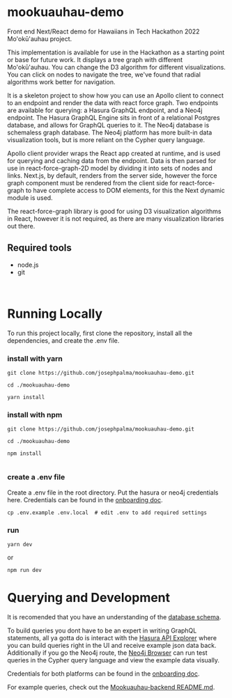 
# mookuauhau-demo

Front end Next/React demo for Hawaiians in Tech Hackathon 2022 Mo'okū'auhau project.

This implementation is available for use in the Hackathon as a starting point or base for future work.
It displays a tree graph with different Mo'okū'auhau. You can change the D3 algorithm for different visualizations. You can click on nodes to navigate the tree, we've found that radial algorithms work better for navigation. 

It is a skeleton project to show how you can use an Apollo client to connect to an endpoint and render the data with react force graph. Two endpoints are available for querying: a Hasura GraphQL endpoint, and a Neo4j endpoint. The Hasura GraphQL Engine sits in front of a relational Postgres database, and allows for GraphQL queries to it. The Neo4j database is schemaless graph database. The Neo4j platform has more built-in data visualization tools, but is more reliant on the Cypher query language.

Apollo client provider wraps the React app created at runtime, and is used for querying and caching data from the endpoint. Data is then parsed for use in react-force-graph-2D model by dividing it into sets of nodes and links. Next.js, by default, renders from the server side, however the force graph component must be rendered from the client side for react-force-graph to have complete access to DOM elements, for this the Next dynamic module is used.

The react-force-graph library is good for using D3 visualization algorithms in React, however it is not required, as there are many visualization libraries out there.

## Required tools
 - node.js
 - git

<br />

# Running Locally
To run this project locally, first clone the repository, install all the dependencies, and create the .env file.

### install with yarn

```
git clone https://github.com/josephpalma/mookuauhau-demo.git

cd ./mookuauhau-demo

yarn install

```

### install with npm 
```
git clone https://github.com/josephpalma/mookuauhau-demo.git

cd ./mookuauhau-demo

npm install
 
```

### create a .env file
Create a .env file in the root directory. Put the hasura or neo4j credentials here. Credentials can be found in the [onboarding doc](https://docs.google.com/document/d/168kfFlW7E-bOJjAk1T7u_36TIv2hiVjb8TDrxhJGd6Q/edit).
```
cp .env.example .env.local  # edit .env to add required settings
```
### run
```
yarn dev
```
or
```
npm run dev
```

# Querying and Development
It is recomended that you have an understanding of the [database schema](https://raw.githubusercontent.com/hawaiiansintech/mookuauhau-backend/main/static/mookuauhau-erd.png).

To build queries you dont have to be an expert in writing GraphQL statements, all ya gotta do is interact with the [Hasura API Explorer](https://cloud.hasura.io/public/graphiql?endpoint=https://hiptfotokdejybmpjmbc.nhost.run/v1/graphql) where you can build queries right in the UI and receive example json data back. Additionally if you go the Neo4j route, the [Neo4j Browser](http://n4j.hekili.net:27474/browser/) can run test queries in the Cypher query language and view the example data visually. 

Credentials for both platforms can be found in the [onboarding doc](https://docs.google.com/document/d/168kfFlW7E-bOJjAk1T7u_36TIv2hiVjb8TDrxhJGd6Q/edit).

For example queries, check out the [Mookuauhau-backend README.md](https://github.com/hawaiiansintech/mookuauhau-backend).

